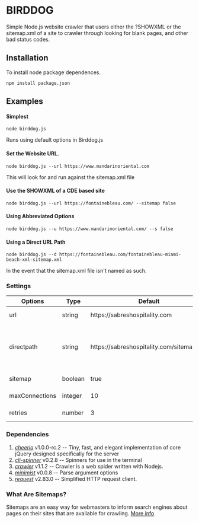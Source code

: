 # BIRDDOG

Simple Node.js website crawler that users either the ?SHOWXML or the sitemap.xml of a site to crawler through looking for blank pages, and other bad status codes.

## Installation

To install node package dependences.

```npm install package.json```

## Examples

#### Simplest
```node birddog.js```

Runs using default options in Birddog.js

#### Set the Website URL.
```node birddog.js --url https://www.mandarinoriental.com```

This will look for and run against the sitemap.xml file

#### Use the SHOWXML of a CDE based site
```node birddog.js --url https://fontainebleau.com/ --sitemap false```

#### Using Abbreviated Options
```node birddog.js --u https://www.mandarinoriental.com/ --s false```

#### Using a Direct URL Path
```node birddog.js --d https://fontainebleau.com/fontainebleau-miami-beach-xml-sitemap.xml```

In the event that the sitemap.xml file isn't named as such.

### Settings

<table style="width: 100%;">
  <thead>
    <th>Options</th>
    <th>Type</th>
    <th>Default</th>
    <th>Description</th>
  </thead>
  <tbody>
    <tr>
      <td nowrap>url</td>
      <td>string</td>
      <td>https://sabreshospitality.com</td>
      <td>The website url that you would like to crawl. Has alias *-u*</td>
    </tr>
    <tr>
      <td nowrap>directpath</td>
      <td>string</td>
      <td>https://sabreshospitality.com/sitemap.xml</td>
      <td>The direct sitemap xml path that you would like to crawl. Only supports supports the [standard XML sitemap protocol]((https://www.sitemaps.org/index.html)). Has alias *-d*</td>
    </tr>
    <tr>
      <td nowrap>sitemap</td>
      <td>boolean</td>
      <td>true</td>
      <td>If true uses sitemap.xml, if false uses ?SHOWXML for CDE sites. Has alias *-s*</td>
    </tr>
    <tr>
      <td nowrap>maxConnections</td>
      <td>integer</td>
      <td>10</td>
      <td>Crawler.js option: Size of the worker pool. Has alias *-m*</td>
    </tr>
    <tr>
      <td nowrap>retries</td>
      <td>number</td>
      <td>3</td>
      <td>Crawler.js option: Number of retries if the request fails. Has alias *-r*</td>
    </tr>
  </tbody>
</table>

### Dependencies

1. *[cheerio](https://www.npmjs.com/package/cheerio)* v1.0.0-rc.2 -- Tiny, fast, and elegant implementation of core jQuery designed specifically for the server
2. *[cli-spinner](https://www.npmjs.com/package/cli-spinner)* v0.2.8 -- Spinners for use in the terminal
3. *[crawler](https://www.npmjs.com/package/crawler)* v1.1.2 -- Crawler is a web spider written with Nodejs.
4. *[minimist](https://www.npmjs.com/package/minimist)* v0.0.8 -- Parse argument options
5. *[request](https://www.npmjs.com/package/request)* v2.83.0 -- Simplified HTTP request client.


### What Are Sitemaps?

Sitemaps are an easy way for webmasters to inform search engines about pages on their sites that are available for crawling. [More info](https://www.sitemaps.org/index.html)
